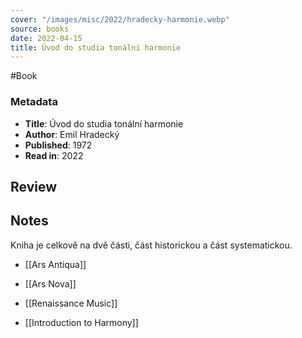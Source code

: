 ```yaml
---
cover: "/images/misc/2022/hradecky-harmonie.webp"
source: books
date: 2022-04-15
title: Úvod do studia tonální harmonie
---
```

#Book 

### Metadata
- **Title**: Úvod do studia tonální harmonie
- **Author**: Emil Hradecký
- **Published**: 1972
- **Read in**: 2022

## Review

## Notes
Kniha je celkově na dvě části, část historickou a část systematickou.
- [[Ars Antiqua]]
- [[Ars Nova]]
- [[Renaissance Music]]

- [[Introduction to Harmony]]
